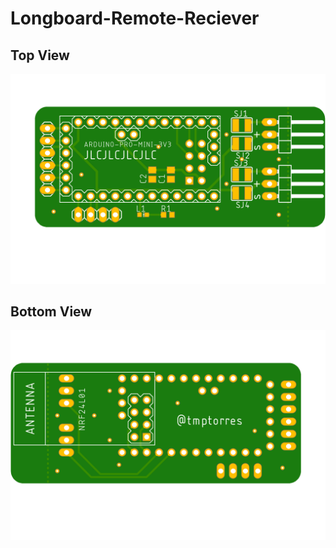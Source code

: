 # Longboard-Remote-Reciever

## Top View
![Top View](Img/Reciever-Top.png)

## Bottom View
![Bottom View](Img/Reciever-Bottom.png)
